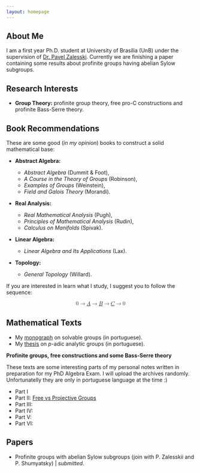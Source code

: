 ```yaml
---
layout: homepage
---
```


## About Me

I am a first year Ph.D. student at University of Brasília (UnB) under the supervision of <a href="http://pz.mat.unb.br/">Dr. Pavel Zalesski</a>. Currently we are finishing a paper containing some results about profinite groups having abelian Sylow subgroups. 

## Research Interests

- **Group Theory:** profinite group theory, free pro-C constructions and profinite Bass-Serre theory.

## Book Recommendations

These are some good (*in my opinion*) books to construct a solid mathematical base:

- **Abstract Algebra:**
  - *Abstract Algebra* (Dummit & Foot),
  - *A Course in the Theory of Groups* (Robinson),
  - *Examples of Groups* (Weinstein),
  - *Field and Galois Theory* (Morandi).

- **Real Analysis:**
  - *Real Mathematical Analysis* (Pugh),
  - *Principles of Mathematical Analysis* (Rudin),
  - *Calculus on Manifolds* (Spivak).

- **Linear Algebra:**
  - *Linear Algebra and Its Applications* (Lax).

- **Topology:**
  - *General Topology* (Willard).

If you are interested in learn what I study, I suggest you to follow the sequence: 

<math display="block" xmlns="http://www.w3.org/1998/Math/MathML">
  <mrow>
    <mn>0</mn>
    <mo>→</mo>
    <mi><a href="https://link.springer.com/book/10.1007/978-3-642-61856-7">A</a></mi>
    <mo>→</mo>
    <mi><a href="https://link.springer.com/book/10.1007/978-3-642-01642-4">B</a></mi>
    <mo>→</mo>
    <mi><a href="https://link.springer.com/book/10.1007/978-3-319-61199-0">C</a></mi>
    <mo>→</mo>
    <mn>0</mn>
  </mrow>
</math>

## Mathematical Texts

- My <a href="https://docs.google.com/viewer?url=https://github.com/lcorrealopes/home/raw/main/assets/files/monograph.pdf">monograph</a> on solvable groups (in portuguese).
- My <a href="https://docs.google.com/viewer?url=https://github.com/lcorrealopes/home/raw/main/assets/files/thesis.pdf">thesis</a> on *p*-adic analytic groups (in portuguese).

**Profinite groups, free constructions and some Bass-Serre theory**

These texts are some interesting parts of my personal notes written in preparation for my PhD Algebra Exam. I will upload the archives randomly. Unfortunatelly they are only in portuguese language at the time :)

- Part I
- Part II: <a href="https://docs.google.com/viewer?url=https://github.com/lcorrealopes/home/raw/main/assets/files/Free-Projective.pdf">Free vs Projective Groups</a>
- Part III:
- Part IV:
- Part V:
- Part VI:

## Papers

- Profinite groups with abelian Sylow subgroups (join with P. Zalesskii and P. Shumyatsky) | *submitted*.
